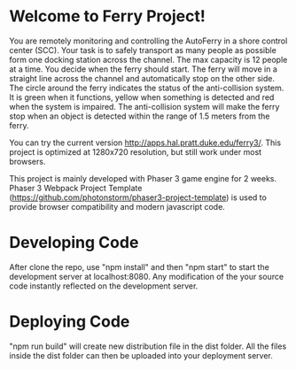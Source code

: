 # Welcome to Ferry Project!

You are remotely monitoring and controlling the AutoFerry in a shore control center (SCC). Your task is to safely transport as many people as possible form one docking station across the channel. The max capacity is 12 people at a time. You decide when the ferry should start. The ferry will move in a straight line across the channel and automatically stop on the other side. The circle around the ferry indicates the status of the anti-collision system. It is green when it functions, yellow when something is detected and red when the system is impaired. The anti-collision system will make the ferry stop when an object is detected within the range of 1.5 meters from the ferry.

You can try the current version http://apps.hal.pratt.duke.edu/ferry3/. This project is optimized at 1280x720 resolution, but still work under most browsers.

This project is mainly developed with Phaser 3 game engine for 2 weeks. Phaser 3 Webpack Project Template (https://github.com/photonstorm/phaser3-project-template) is used to provide browser compatibility and modern javascript code.

# Developing Code

After clone the repo, use "npm install" and then "npm start" to start the development server at localhost:8080. Any modification of the your source code instantly reflected on the development server.

# Deploying Code

"npm run build" will create new distribution file in the dist folder. All the files inside the dist folder can then be uploaded into your deployment server.